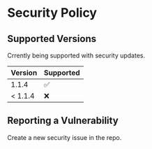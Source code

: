 # Security Policy

## Supported Versions

Crrently being supported with security updates.

| Version | Supported          |
| ------- | ------------------ |
| 1.1.4   | :white_check_mark: |
| < 1.1.4 | :x:                |

## Reporting a Vulnerability

Create a new security issue in the repo.
